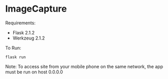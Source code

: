 # ImageCapture

Requirements: 
- Flask 2.1.2
- Werkzeug 2.1.2

To Run: 

```
flask run
```

Note: To access site from your mobile phone on the same network, the app must be run on host 0.0.0.0 

